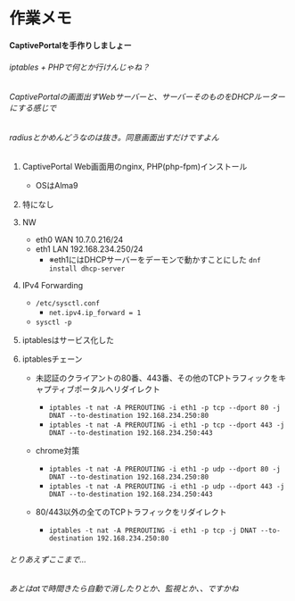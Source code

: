 ﻿# 作業メモ

#### CaptivePortalを手作りしましょー
###### iptables + PHPで何とか行けんじゃね？
###### CaptivePortalの画面出すWebサーバーと、サーバーそのものをDHCPルーターにする感じで
###### radiusとかめんどうなのは抜き。同意画面出すだけですよん

1. CaptivePortal Web画面用のnginx, PHP(php-fpm)インストール
    - OSはAlma9

2. 特になし

3. NW
   - eth0 WAN 10.7.0.216/24
   - eth1 LAN 192.168.234.250/24
       - ※eth1にはDHCPサーバーをデーモンで動かすことにした `dnf install dhcp-server`

4. IPv4 Forwarding
   - `/etc/sysctl.conf`
       - `net.ipv4.ip_forward = 1`
   - `sysctl -p`

5. iptablesはサービス化した

6. iptablesチェーン
   - 未認証のクライアントの80番、443番、その他のTCPトラフィックをキャプティブポータルへリダイレクト
        - `iptables -t nat -A PREROUTING -i eth1 -p tcp --dport 80 -j DNAT --to-destination 192.168.234.250:80`
        - `iptables -t nat -A PREROUTING -i eth1 -p tcp --dport 443 -j DNAT --to-destination 192.168.234.250:443`

   - chrome対策
        - `iptables -t nat -A PREROUTING -i eth1 -p udp --dport 80 -j DNAT --to-destination 192.168.234.250:80`
        - `iptables -t nat -A PREROUTING -i eth1 -p udp --dport 443 -j DNAT --to-destination 192.168.234.250:443`

   - 80/443以外の全てのTCPトラフィックをリダイレクト
        - `iptables -t nat -A PREROUTING -i eth1 -p tcp -j DNAT --to-destination 192.168.234.250:80`

###### とりあえずここまで...
###### あとはatで時間きたら自動で消したりとか、監視とか、、ですかね
